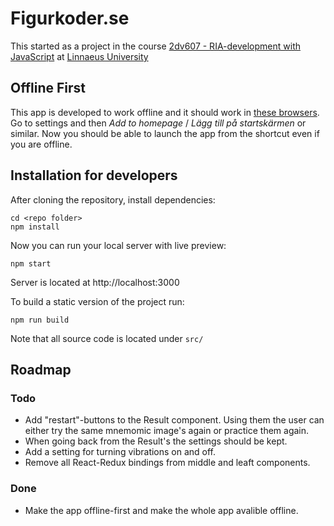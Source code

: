 # Figurkoder.se
This started as a project in the course [2dv607 - RIA-development with JavaScript](https://coursepress.lnu.se/kurs/ria-utveckling-med-javascript/) at [Linnaeus University](https://coursepress.lnu.se/program/webbprogrammerare/)

## Offline First
This app is developed to work offline and it should work in [these browsers](http://caniuse.com/#search=service%20workers). Go to settings and then _Add to homepage_ / _Lägg till på startskärmen_ or similar. Now you should be able to launch the app from the shortcut even if you are offline.


## Installation for developers
After cloning the repository, install dependencies:
```
cd <repo folder>
npm install
```

Now you can run your local server with live preview:
```
npm start
```
Server is located at http://localhost:3000

To build a static version of the project run:
```
npm run build
```

Note that all source code is located under `src/`

## Roadmap

### Todo

 - Add "restart"-buttons to the Result component. Using them the user can either try the same mnemomic image's again or practice them again.
 - When going back from the Result's the settings should be kept.
 - Add a setting for turning vibrations on and off.
 - Remove all React-Redux bindings from middle and leaft components.

### Done

 - Make the app offline-first and make the whole app avalible offline.
